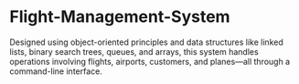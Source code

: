 # Flight-Management-System
Designed using object-oriented principles and data structures like linked lists, binary search trees, queues, and arrays, this system handles operations involving flights, airports, customers, and planes—all through a command-line interface.
